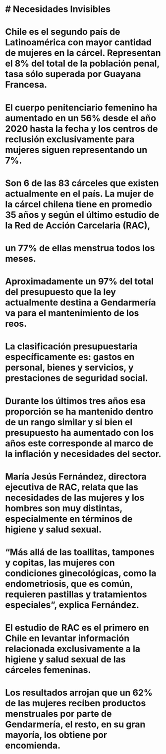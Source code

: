 # # Necesidades Invisibles

# Chile es el segundo país de Latinoamérica con mayor cantidad de mujeres en la cárcel. Representan el 8% del total de la población penal, tasa sólo superada por Guayana Francesa. 
# El cuerpo penitenciario femenino ha aumentado en un 56% desde el año 2020 hasta la fecha y los centros de reclusión exclusivamente para mujeres siguen representando un 7%. 
# Son 6 de las 83 cárceles que existen actualmente en el país. La mujer de la cárcel chilena tiene en promedio 35 años y según el último estudio de la Red de Acción Carcelaria (RAC), 
# un 77% de ellas menstrua todos los meses.

# Aproximadamente un 97% del total del presupuesto que la ley actualmente destina a Gendarmería va para el mantenimiento de los reos. 
# La clasificación presupuestaria específicamente es: gastos en personal, bienes y servicios, y prestaciones de seguridad social. 
# Durante los últimos tres años esa proporción se ha mantenido dentro de un rango similar y si bien el presupuesto ha aumentado con los años este corresponde al marco de la inflación y necesidades del sector.

# María Jesús Fernández, directora ejecutiva de RAC, relata que las necesidades de las mujeres y los hombres son muy distintas, especialmente en términos de higiene y salud sexual. 
# “Más allá de las toallitas, tampones y copitas, las mujeres con condiciones ginecológicas, como la endometriosis, que es común, requieren pastillas y tratamientos especiales”, explica Fernández.  
# El estudio de RAC es el primero en Chile en levantar información relacionada exclusivamente a la higiene y salud sexual de las cárceles femeninas. 
# Los resultados arrojan que un 62% de las mujeres reciben productos menstruales por parte de Gendarmería, el resto, en su gran mayoría, los obtiene por encomienda.
